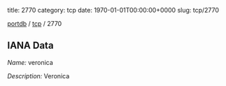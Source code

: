 title: 2770
category: tcp
date: 1970-01-01T00:00:00+0000
slug: tcp/2770

[portdb](/) / [tcp](/category/tcp.html) / 2770


## IANA Data

_Name:_ veronica

_Description:_ Veronica

